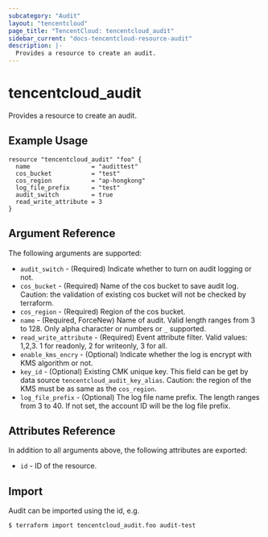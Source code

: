 ```yaml
---
subcategory: "Audit"
layout: "tencentcloud"
page_title: "TencentCloud: tencentcloud_audit"
sidebar_current: "docs-tencentcloud-resource-audit"
description: |-
  Provides a resource to create an audit.
---
```


# tencentcloud_audit

Provides a resource to create an audit.

## Example Usage

```hcl
resource "tencentcloud_audit" "foo" {
  name                 = "audittest"
  cos_bucket           = "test"
  cos_region           = "ap-hongkong"
  log_file_prefix      = "test"
  audit_switch         = true
  read_write_attribute = 3
}
```

## Argument Reference

The following arguments are supported:

* `audit_switch` - (Required) Indicate whether to turn on audit logging or not.
* `cos_bucket` - (Required) Name of the cos bucket to save audit log. Caution: the validation of existing cos bucket will not be checked by terraform.
* `cos_region` - (Required) Region of the cos bucket.
* `name` - (Required, ForceNew) Name of audit. Valid length ranges from 3 to 128. Only alpha character or numbers or `_` supported.
* `read_write_attribute` - (Required) Event attribute filter. Valid values: 1,2,3.  1 for readonly, 2 for writeonly, 3 for all.
* `enable_kms_encry` - (Optional) Indicate whether the log is encrypt with KMS algorithm or not.
* `key_id` - (Optional) Existing CMK unique key. This field can be get by data source `tencentcloud_audit_key_alias`. Caution: the region of the KMS must be as same as the `cos_region`.
* `log_file_prefix` - (Optional) The log file name prefix. The length ranges from 3 to 40. If not set, the account ID will be the log file prefix.

## Attributes Reference

In addition to all arguments above, the following attributes are exported:

* `id` - ID of the resource.



## Import

Audit can be imported using the id, e.g.

```
$ terraform import tencentcloud_audit.foo audit-test
```

